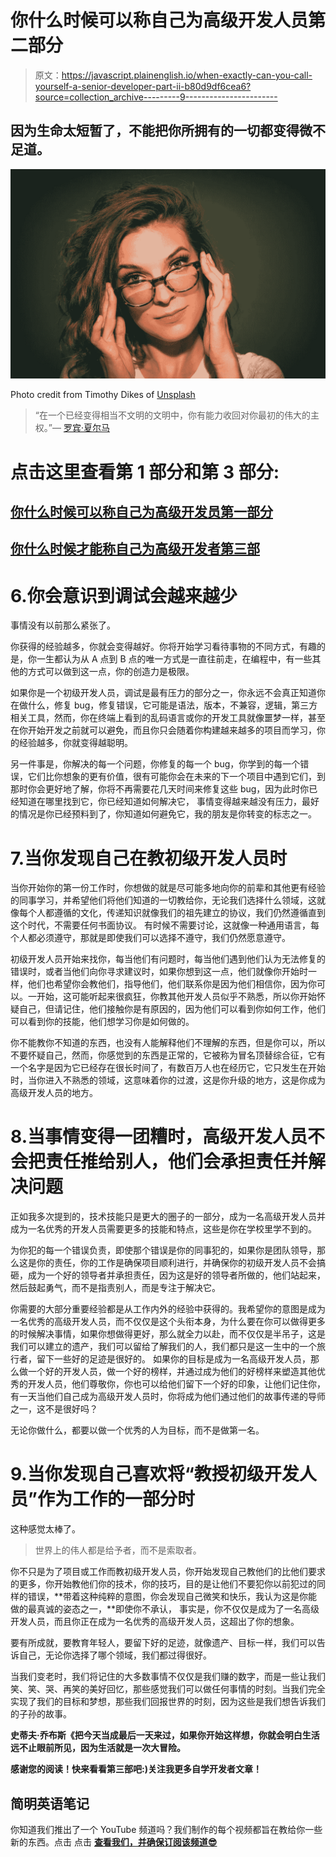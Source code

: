 # 你什么时候可以称自己为高级开发人员第二部分

> 原文：<https://javascript.plainenglish.io/when-exactly-can-you-call-yourself-a-senior-developer-part-ii-b80d9df6cea6?source=collection_archive---------9----------------------->

## 因为生命太短暂了，不能把你所拥有的一切都变得微不足道。

![](img/1952fc99bc3397d86bb03dddf418639c.png)

Photo credit from Timothy Dikes of [Unsplash](https://unsplash.com/photos/90uVYog2FKE)

> “在一个已经变得相当不文明的文明中，你有能力收回对你最初的伟大的主权。”— [罗宾·夏尔马](https://www.wordsinmyeyes.co.za/blog/2020/robin-sharma-on-reclaiming-sovereignty-over-your-primal-greatness)

# 点击这里查看第 1 部分和第 3 部分:

## [你什么时候可以称自己为高级开发员第一部分](https://medium.com/javascript-in-plain-english/when-exactly-can-you-call-yourself-a-senior-developer-part-i-99d3591f2a9c)

## [你什么时候才能称自己为高级开发者第三部](https://medium.com/@annadayadev/when-exactly-can-you-call-yourself-a-senior-developer-part-iii-c116ed590c98)

# 6.你会意识到调试会越来越少

事情没有以前那么紧张了。

你获得的经验越多，你就会变得越好。你将开始学习看待事物的不同方式，有趣的是，你一生都认为从 A 点到 B 点的唯一方式是一直往前走，在编程中，有一些其他的方式可以做到这一点，你的创造力是极限。

如果你是一个初级开发人员，调试是最有压力的部分之一，你永远不会真正知道你在做什么，修复 bug，修复错误，它可能是语法，版本，不兼容，逻辑，第三方相关工具，然而，你在终端上看到的乱码语言或你的开发工具就像噩梦一样，甚至在你开始开发之前就可以避免，而且你只会随着你构建越来越多的项目而学习，你的经验越多，你就变得越聪明。

另一件事是，你解决的每一个问题，你修复的每一个 bug，你学到的每一个错误，它们比你想象的更有价值，很有可能你会在未来的下一个项目中遇到它们，到那时你会更好地了解，你将不再需要花几天时间来修复这些 bug，因为此时你已经知道在哪里找到它，你已经知道如何解决它， 事情变得越来越没有压力，最好的情况是你已经预料到了，你知道如何避免它，我的朋友是你转变的标志之一。

# 7.当你发现自己在教初级开发人员时

当你开始你的第一份工作时，你想做的就是尽可能多地向你的前辈和其他更有经验的同事学习，并希望他们将他们知道的一切教给你，无论我们选择什么领域，这就像每个人都遵循的文化，传递知识就像我们的祖先建立的协议，我们仍然遵循直到这个时代，不需要任何书面协议。 有时候不需要讨论，这就像一种通用语言，每个人都必须遵守，那就是即使我们可以选择不遵守，我们仍然愿意遵守。

初级开发人员开始来找你，每当他们有问题时，每当他们遇到他们认为无法修复的错误时，或者当他们向你寻求建议时，如果你想到这一点，他们就像你开始时一样，他们也希望你会教他们，指导他们，他们联系你是因为他们相信你，因为你可以。一开始，这可能听起来很疯狂，你教其他开发人员似乎不熟悉，所以你开始怀疑自己，但请记住，他们接触你是有原因的，因为他们可以看到你如何工作，他们可以看到你的技能，他们想学习你是如何做的。

你不能教你不知道的东西，也没有人能解释他们不理解的东西，但是你可以，所以不要怀疑自己，然而，你感觉到的东西是正常的，它被称为冒名顶替综合征，它有一个名字是因为它已经存在很长时间了，有数百万人也在经历它，它只发生在开始时，当你进入不熟悉的领域，这意味着你的过渡，这是你升级的地方，这是你成为高级开发人员的地方。

# 8.当事情变得一团糟时，高级开发人员不会把责任推给别人，他们会承担责任并解决问题

正如我多次提到的，技术技能只是更大的圈子的一部分，成为一名高级开发人员并成为一名优秀的开发人员需要更多的技能和特点，这些是你在学校里学不到的。

为你犯的每一个错误负责，即使那个错误是你的同事犯的，如果你是团队领导，那么这是你的责任，你的工作是确保项目顺利进行，并确保你的初级开发人员不会搞砸，成为一个好的领导者并承担责任，因为这是好的领导者所做的，他们站起来，然后鼓起勇气，而不是指责别人，而是专注于解决它。

你需要的大部分重要经验都是从工作内外的经验中获得的。我希望你的意图是成为一名优秀的高级开发人员，而不仅仅是这个头衔本身，为什么要在你可以做得更多的时候解决事情，如果你想做得更好，那么就全力以赴，而不仅仅是半吊子，这是我们可以建立的遗产，我们可以留给了解我们的人，我们都只是这一生中的一个旅行者，留下一些好的足迹是很好的。 如果你的目标是成为一名高级开发人员，那么做一个好的开发人员，做一个好的榜样，并通过成为他们的好榜样来塑造其他优秀的开发人员，他们尊敬你，你也可以给他们留下一个好的印象，让他们记住你，有一天当他们自己成为高级开发人员时，你将成为他们通过他们的故事传递的导师之一，这不是很好吗？

无论你做什么，都要以做一个优秀的人为目标，而不是做第一名。

# 9.当你发现自己喜欢将“教授初级开发人员”作为工作的一部分时

这种感觉太棒了。

> 世界上的伟人都是给予者，而不是索取者。

你不只是为了项目或工作而教初级开发人员，你开始发现自己教他们的比他们要求的更多，你开始教他们你的技术，你的技巧，目的是让他们不要犯你以前犯过的同样的错误，**带着这种纯粹的意图，你会发现自己微笑和快乐，我认为这是你能做的最真诚的姿态之一，**即使你不承认， 事实是，你不仅仅是成为了一名高级开发人员，而且你正在成为一名优秀的高级开发人员，这超出了你的想象。

要有所成就，要教育年轻人，要留下好的足迹，就像遗产、目标一样，我们可以告诉自己，无论你选择了哪个领域，我们都过得很好。

当我们变老时，我们将记住的大多数事情不仅仅是我们赚的数字，而是一些让我们笑、笑、哭、再笑的美好回忆，那些感觉我们可以做任何事情的时刻。当我们完全实现了我们的目标和梦想，那些我们回报世界的时刻，因为这些是我们想告诉我们的子孙的故事。

**史蒂夫·乔布斯《把今天当成最后一天来过，如果你开始这样想，你就会明白生活远不止眼前所见，因为生活就是一次大冒险。**

**感谢您的阅读！快来看看第三部吧:)关注我更多自学开发者文章！**

## 简明英语笔记

你知道我们推出了一个 YouTube 频道吗？我们制作的每个视频都旨在教给你一些新的东西。点击 点击 [**查看我们，并确保订阅该频道😎**](https://www.youtube.com/channel/UCtipWUghju290NWcn8jhyAw)